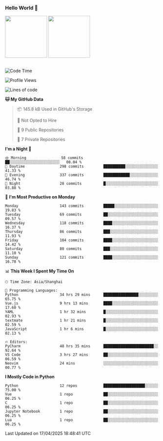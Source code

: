 ### Hello World 👋
<img align="" height="137px" src="https://github-readme-stats.vercel.app/api?username=myhMARS&hide_title=true&hide_border=true&show_icons=trueline_height=21&text_color=000&icon_color=000&bg_color=0,ea6161,ffc64d,fffc4d,52fa5a&theme=graywhite" /> </div>
<img align="" height="137px" src="https://github-readme-stats-git-masterrstaa-rickstaa.vercel.app/api/top-langs/?username=myhMARS&hide_title=true&hide_border=true&layout=compact&langs_count=6&text_color=000&icon_color=fff&bg_color=0,52fa5a,4dfcff,c64dff&theme=graywhite" /><br><br>

<!--START_SECTION:waka-->
![Code Time](http://img.shields.io/badge/Code%20Time-566%20hrs%2040%20mins-blue)

![Profile Views](http://img.shields.io/badge/Profile%20Views-0-blue)

![Lines of code](https://img.shields.io/badge/From%20Hello%20World%20I%27ve%20Written-438.1%20thousand%20lines%20of%20code-blue)

**🐱 My GitHub Data** 

> 📦 145.8 kB Used in GitHub's Storage 
 > 
> 🚫 Not Opted to Hire
 > 
> 📜 9 Public Repositories 
 > 
> 🔑 7 Private Repositories 
 > 
**I'm a Night 🦉** 

```text
🌞 Morning                58 commits          ██░░░░░░░░░░░░░░░░░░░░░░░   08.04 % 
🌆 Daytime                298 commits         ██████████░░░░░░░░░░░░░░░   41.33 % 
🌃 Evening                337 commits         ████████████░░░░░░░░░░░░░   46.74 % 
🌙 Night                  28 commits          █░░░░░░░░░░░░░░░░░░░░░░░░   03.88 % 
```
📅 **I'm Most Productive on Monday** 

```text
Monday                   143 commits         █████░░░░░░░░░░░░░░░░░░░░   19.83 % 
Tuesday                  69 commits          ██░░░░░░░░░░░░░░░░░░░░░░░   09.57 % 
Wednesday                118 commits         ████░░░░░░░░░░░░░░░░░░░░░   16.37 % 
Thursday                 86 commits          ███░░░░░░░░░░░░░░░░░░░░░░   11.93 % 
Friday                   104 commits         ████░░░░░░░░░░░░░░░░░░░░░   14.42 % 
Saturday                 80 commits          ███░░░░░░░░░░░░░░░░░░░░░░   11.10 % 
Sunday                   121 commits         ████░░░░░░░░░░░░░░░░░░░░░   16.78 % 
```


📊 **This Week I Spent My Time On** 

```text
🕑︎ Time Zone: Asia/Shanghai

💬 Programming Languages: 
Python                   34 hrs 29 mins      ████████████████░░░░░░░░░   65.75 % 
Vue.js                   9 hrs 13 mins       ████░░░░░░░░░░░░░░░░░░░░░   17.60 % 
YAML                     1 hr 32 mins        █░░░░░░░░░░░░░░░░░░░░░░░░   02.93 % 
textmate                 1 hr 21 mins        █░░░░░░░░░░░░░░░░░░░░░░░░   02.59 % 
JavaScript               1 hr 6 mins         █░░░░░░░░░░░░░░░░░░░░░░░░   02.13 % 

🔥 Editors: 
PyCharm                  48 hrs 35 mins      ███████████████████████░░   92.64 % 
VS Code                  3 hrs 27 mins       ██░░░░░░░░░░░░░░░░░░░░░░░   06.59 % 
Neovim                   24 mins             ░░░░░░░░░░░░░░░░░░░░░░░░░   00.77 % 
```

**I Mostly Code in Python** 

```text
Python                   12 repos            ███████████████████░░░░░░   75.00 % 
Vue                      1 repo              ██░░░░░░░░░░░░░░░░░░░░░░░   06.25 % 
C                        1 repo              ██░░░░░░░░░░░░░░░░░░░░░░░   06.25 % 
Jupyter Notebook         1 repo              ██░░░░░░░░░░░░░░░░░░░░░░░   06.25 % 
Lua                      1 repo              ██░░░░░░░░░░░░░░░░░░░░░░░   06.25 % 
```




 Last Updated on 17/04/2025 18:48:41 UTC
<!--END_SECTION:waka-->

<!--
**myhMARS/myhMARS** is a ✨ _special_ ✨ repository because its `README.md` (this file) appears on your GitHub profile.

Here are some ideas to get you started:

- 🔭 I’m currently working on ...
- 🌱 I’m currently learning ...
- 👯 I’m looking to collaborate on ...
- 🤔 I’m looking for help with ...
- 💬 Ask me about ...
- 📫 How to reach me: ...
- 😄 Pronouns: ...
- ⚡ Fun fact: ...
-->
